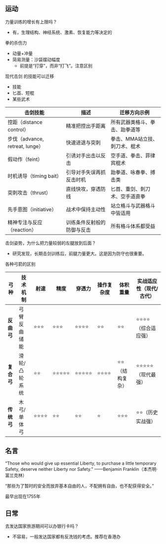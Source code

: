 
## 运动


力量训练的增长有上限吗？
- 有，生理结构、神经系统、激素、恢复能力等决定的





拳的杀伤力
- 动量+冲量
- 简易测量：沙袋摆动幅度
    - 前提是“打穿”，而非“打飞”。注意区别




现代击剑 的技能可以迁移
- 技能
- 匕首、短棍
- 某些武术

| 击剑技能                        | 描述            | 迁移方向示例           |
| --------------------------- | ------------- | ---------------- |
| 控距（distance control）        | 精准把控出手距离      | 所有武器类格斗、拳击、跆拳道等  |
| 步伐（advance, retreat, lunge） | 快速进退与突刺       | 拳击、MMA站立技、刺刀术、棍术 |
| 假动作（feint）                  | 引诱对手出击以反击     | 空手道、拳击、菲律宾棍术     |
| 时机诱导（timing bait）           | 引导对手失误再抓反击时机  | 跆拳道、咏春拳、搏击类      |
| 突刺攻击（thrust）                | 直线快攻，穿透防线     | 匕首、重剑、刺刀术、空手道直拳  |
| 先手意图（initiative）            | 战术中保持主动性      | 站立格斗与武器格斗中皆适用    |
| 精神专注与反应（reaction）           | 训练条件反射般的防御与反击 | 所有格斗体系都受益        |


击剑姿势，为什么把力量较弱的左腿放到后面？
- 研究发现，长期击剑训练后，前腿力量更大。这是因为防守也很重要。


各种弓箭的区别

| 弓种      | 技术机制    | 射速   | 精度    | 穿透力   | 操作复杂度 | 体积重量     | 实战适应性（现代/古代） |
| ------- | ------- | ---- | ----- | ----- | ----- | -------- | ------------ |
| **反曲弓** | 弓臂反曲储能  | ⭐⭐⭐  | ⭐⭐⭐   | ⭐⭐⭐⭐  | ⭐⭐    | ⭐⭐       | ⭐⭐⭐⭐（综合适应强）  |
| **复合弓** | 滑轮/凸轮系统 | ⭐⭐   | ⭐⭐⭐⭐⭐ | ⭐⭐⭐⭐⭐ | ⭐⭐⭐⭐  | ⭐⭐（结构复杂） | ⭐⭐⭐⭐⭐（现代最强）  |
| **传统弓** | 木弓/单体弓  | ⭐⭐⭐⭐ | ⭐⭐    | ⭐⭐    | ⭐     | ⭐⭐⭐      | ⭐⭐（历史实战强）    |





## 名言

“Those who would give up essential Liberty, to purchase a little temporary Safety, deserve neither Liberty nor Safety.”
——Benjamin Franklin（本杰明·富兰克林）

“那些为了暂时的安全而放弃基本自由的人，不配拥有自由，也不配获得安全。”

最早出现在1755年


## 日常

去发达国家旅游期间可以办银行卡吗？
- 不容易，一般发达国家都有反洗钱的考虑。推荐在香港办


